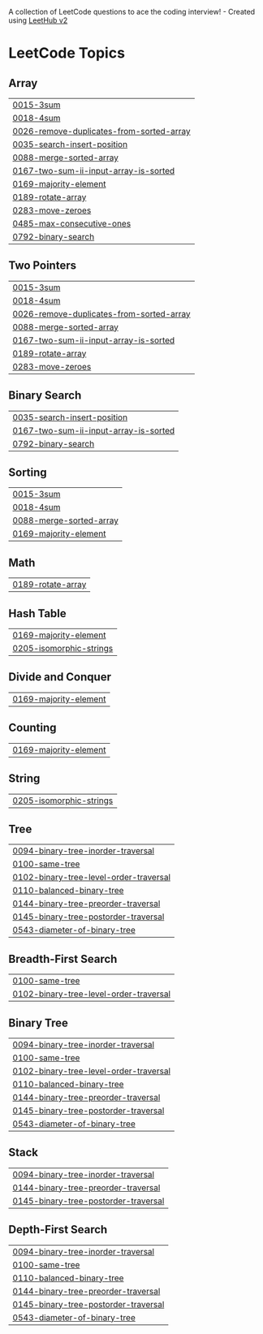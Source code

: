 A collection of LeetCode questions to ace the coding interview! - Created using [LeetHub v2](https://github.com/arunbhardwaj/LeetHub-2.0)
<!---LeetCode Topics Start-->
# LeetCode Topics
## Array
|  |
| ------- |
| [0015-3sum](https://github.com/Riya-023/DSA/tree/master/0015-3sum) |
| [0018-4sum](https://github.com/Riya-023/DSA/tree/master/0018-4sum) |
| [0026-remove-duplicates-from-sorted-array](https://github.com/Riya-023/DSA/tree/master/0026-remove-duplicates-from-sorted-array) |
| [0035-search-insert-position](https://github.com/Riya-023/DSA/tree/master/0035-search-insert-position) |
| [0088-merge-sorted-array](https://github.com/Riya-023/DSA/tree/master/0088-merge-sorted-array) |
| [0167-two-sum-ii-input-array-is-sorted](https://github.com/Riya-023/DSA/tree/master/0167-two-sum-ii-input-array-is-sorted) |
| [0169-majority-element](https://github.com/Riya-023/DSA/tree/master/0169-majority-element) |
| [0189-rotate-array](https://github.com/Riya-023/DSA/tree/master/0189-rotate-array) |
| [0283-move-zeroes](https://github.com/Riya-023/DSA/tree/master/0283-move-zeroes) |
| [0485-max-consecutive-ones](https://github.com/Riya-023/DSA/tree/master/0485-max-consecutive-ones) |
| [0792-binary-search](https://github.com/Riya-023/DSA/tree/master/0792-binary-search) |
## Two Pointers
|  |
| ------- |
| [0015-3sum](https://github.com/Riya-023/DSA/tree/master/0015-3sum) |
| [0018-4sum](https://github.com/Riya-023/DSA/tree/master/0018-4sum) |
| [0026-remove-duplicates-from-sorted-array](https://github.com/Riya-023/DSA/tree/master/0026-remove-duplicates-from-sorted-array) |
| [0088-merge-sorted-array](https://github.com/Riya-023/DSA/tree/master/0088-merge-sorted-array) |
| [0167-two-sum-ii-input-array-is-sorted](https://github.com/Riya-023/DSA/tree/master/0167-two-sum-ii-input-array-is-sorted) |
| [0189-rotate-array](https://github.com/Riya-023/DSA/tree/master/0189-rotate-array) |
| [0283-move-zeroes](https://github.com/Riya-023/DSA/tree/master/0283-move-zeroes) |
## Binary Search
|  |
| ------- |
| [0035-search-insert-position](https://github.com/Riya-023/DSA/tree/master/0035-search-insert-position) |
| [0167-two-sum-ii-input-array-is-sorted](https://github.com/Riya-023/DSA/tree/master/0167-two-sum-ii-input-array-is-sorted) |
| [0792-binary-search](https://github.com/Riya-023/DSA/tree/master/0792-binary-search) |
## Sorting
|  |
| ------- |
| [0015-3sum](https://github.com/Riya-023/DSA/tree/master/0015-3sum) |
| [0018-4sum](https://github.com/Riya-023/DSA/tree/master/0018-4sum) |
| [0088-merge-sorted-array](https://github.com/Riya-023/DSA/tree/master/0088-merge-sorted-array) |
| [0169-majority-element](https://github.com/Riya-023/DSA/tree/master/0169-majority-element) |
## Math
|  |
| ------- |
| [0189-rotate-array](https://github.com/Riya-023/DSA/tree/master/0189-rotate-array) |
## Hash Table
|  |
| ------- |
| [0169-majority-element](https://github.com/Riya-023/DSA/tree/master/0169-majority-element) |
| [0205-isomorphic-strings](https://github.com/Riya-023/DSA/tree/master/0205-isomorphic-strings) |
## Divide and Conquer
|  |
| ------- |
| [0169-majority-element](https://github.com/Riya-023/DSA/tree/master/0169-majority-element) |
## Counting
|  |
| ------- |
| [0169-majority-element](https://github.com/Riya-023/DSA/tree/master/0169-majority-element) |
## String
|  |
| ------- |
| [0205-isomorphic-strings](https://github.com/Riya-023/DSA/tree/master/0205-isomorphic-strings) |
## Tree
|  |
| ------- |
| [0094-binary-tree-inorder-traversal](https://github.com/Riya-023/DSA/tree/master/0094-binary-tree-inorder-traversal) |
| [0100-same-tree](https://github.com/Riya-023/DSA/tree/master/0100-same-tree) |
| [0102-binary-tree-level-order-traversal](https://github.com/Riya-023/DSA/tree/master/0102-binary-tree-level-order-traversal) |
| [0110-balanced-binary-tree](https://github.com/Riya-023/DSA/tree/master/0110-balanced-binary-tree) |
| [0144-binary-tree-preorder-traversal](https://github.com/Riya-023/DSA/tree/master/0144-binary-tree-preorder-traversal) |
| [0145-binary-tree-postorder-traversal](https://github.com/Riya-023/DSA/tree/master/0145-binary-tree-postorder-traversal) |
| [0543-diameter-of-binary-tree](https://github.com/Riya-023/DSA/tree/master/0543-diameter-of-binary-tree) |
## Breadth-First Search
|  |
| ------- |
| [0100-same-tree](https://github.com/Riya-023/DSA/tree/master/0100-same-tree) |
| [0102-binary-tree-level-order-traversal](https://github.com/Riya-023/DSA/tree/master/0102-binary-tree-level-order-traversal) |
## Binary Tree
|  |
| ------- |
| [0094-binary-tree-inorder-traversal](https://github.com/Riya-023/DSA/tree/master/0094-binary-tree-inorder-traversal) |
| [0100-same-tree](https://github.com/Riya-023/DSA/tree/master/0100-same-tree) |
| [0102-binary-tree-level-order-traversal](https://github.com/Riya-023/DSA/tree/master/0102-binary-tree-level-order-traversal) |
| [0110-balanced-binary-tree](https://github.com/Riya-023/DSA/tree/master/0110-balanced-binary-tree) |
| [0144-binary-tree-preorder-traversal](https://github.com/Riya-023/DSA/tree/master/0144-binary-tree-preorder-traversal) |
| [0145-binary-tree-postorder-traversal](https://github.com/Riya-023/DSA/tree/master/0145-binary-tree-postorder-traversal) |
| [0543-diameter-of-binary-tree](https://github.com/Riya-023/DSA/tree/master/0543-diameter-of-binary-tree) |
## Stack
|  |
| ------- |
| [0094-binary-tree-inorder-traversal](https://github.com/Riya-023/DSA/tree/master/0094-binary-tree-inorder-traversal) |
| [0144-binary-tree-preorder-traversal](https://github.com/Riya-023/DSA/tree/master/0144-binary-tree-preorder-traversal) |
| [0145-binary-tree-postorder-traversal](https://github.com/Riya-023/DSA/tree/master/0145-binary-tree-postorder-traversal) |
## Depth-First Search
|  |
| ------- |
| [0094-binary-tree-inorder-traversal](https://github.com/Riya-023/DSA/tree/master/0094-binary-tree-inorder-traversal) |
| [0100-same-tree](https://github.com/Riya-023/DSA/tree/master/0100-same-tree) |
| [0110-balanced-binary-tree](https://github.com/Riya-023/DSA/tree/master/0110-balanced-binary-tree) |
| [0144-binary-tree-preorder-traversal](https://github.com/Riya-023/DSA/tree/master/0144-binary-tree-preorder-traversal) |
| [0145-binary-tree-postorder-traversal](https://github.com/Riya-023/DSA/tree/master/0145-binary-tree-postorder-traversal) |
| [0543-diameter-of-binary-tree](https://github.com/Riya-023/DSA/tree/master/0543-diameter-of-binary-tree) |
<!---LeetCode Topics End-->